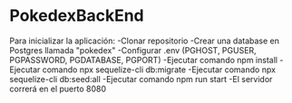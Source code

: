 # PokedexBackEnd
Para inicializar la aplicación:
-Clonar repositorio
-Crear una database en Postgres llamada "pokedex"
-Configurar .env (PGHOST, PGUSER, PGPASSWORD, PGDATABASE, PGPORT)
-Ejecutar comando npm install
-Ejecutar comando npx sequelize-cli db:migrate
-Ejecutar comando npx sequelize-cli db:seed:all
-Ejecutar comando npm run start
-El servidor correrá en el puerto 8080